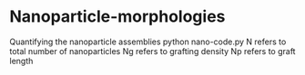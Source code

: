 # Nanoparticle-morphologies
Quantifying the nanoparticle assemblies
python nano-code.py
N refers to total number of nanoparticles
Ng refers to grafting density
Np refers to graft length
